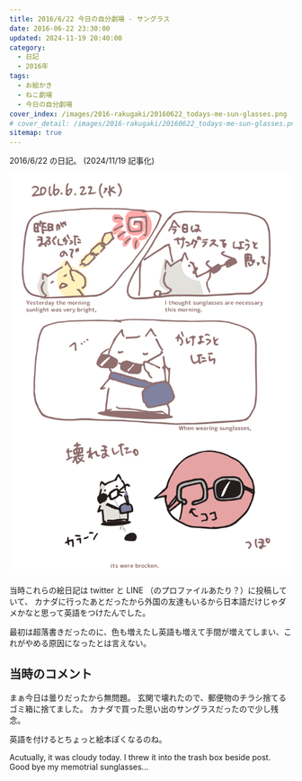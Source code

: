 ```yaml
---
title: 2016/6/22 今日の自分劇場 - サングラス
date: 2016-06-22 23:30:00
updated: 2024-11-19 20:40:00
category:
  - 日記
  - 2016年
tags:
  - お絵かき
  - ねこ劇場
  - 今日の自分劇場
cover_index: /images/2016-rakugaki/20160622_todays-me-sun-glasses.png
# cover_detail: /images/2016-rakugaki/20160622_todays-me-sun-glasses.png
sitemap: true
---
```


2016/6/22 の日記。 (2024/11/19 記事化)

![](/images/2016-rakugaki/20160622_todays-me-sun-glasses.png)


当時これらの絵日記は twitter と LINE （のプロファイルあたり？）に投稿していて、
カナダに行ったあとだったから外国の友達もいるから日本語だけじゃダメかなと思って英語をつけたんでした。

最初は超落書きだったのに、色も増えたし英語も増えて手間が増えてしまい、これがやめる原因になったとは言えない。


当時のコメント
---
まぁ今日は曇りだったから無問題。
玄関で壊れたので、郵便物のチラシ捨てるゴミ箱に捨てました。
カナダで買った思い出のサングラスだったので少し残念。

英語を付けるとちょっと絵本ぽくなるのね。

Acutually, it was cloudy today. I threw it into the trash box beside post.
Good bye my memotrial sunglasses...


